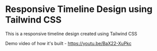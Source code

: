 # Responsive Timeline Design using Tailwind CSS

This is a responsive timeline design created using Tailwind CSS

Demo video of how it's built - https://youtu.be/BaX22-XuPkc
